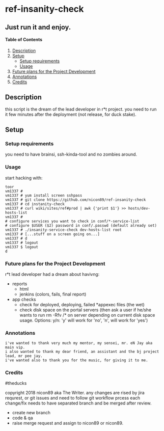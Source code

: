 # ref-insanity-check

## Just run it and enjoy.

#### Table of Contents
1. [Description](#description)
2. [Setup](#setup)
    * [Setup requirements](#setup-requirements)
    * [Usage](#usage)
3. [Future plans for the Project Development](#future)
4. [Annotations](#annotations)
5. [Credits](#credits)

## Description

this script is the dream of the lead developer in r*t project.
you need to run it few minutes after the deployment (not release, for duck stake).

## Setup

### Setup requirements

you need to have brainsi, ssh-kinda-tool and no zombies around.

### Usage

start hacking with:
```
toor
vm1337 # 
vm1337 # yum install screen sshpass
vm1337 # git clone https://github.com/nicon89/ref-insanity-check
vm1337 # cd instanity-check
vm1337 # curl wiki/sites/ref#prod | awk {'print $1'} >> hosts/dev-hosts-list
vm1337 # 
# configure services you want to check in conf/*-service-list
# configure $USER ($2) password in conf/.passwd (default already set)
vm1337 # ./insanity-service-check dev-hosts-list root
vm1337 # [...stuff on a screen going on...]
vm1337 # d
vm1337 # logout
vm1337 $ logout
d
```

### Future plans for the Project Development

r*t lead developer had a dream about havivng:
* reports
  * html
  * jenkins (colors, fails, final report)
* app checks
  * check for deployed, deploying, failed *appexec files (the wet)
  * check disk space on the portal servers (then ask a user if he/she wants to run rm -Rfv /* on server depending on current disk space usage. Options: y/n: 'y' will work for 'no', 'n', will work for 'yes')

### Annotations

```
i've wanted to thank very much my mentor, my sensei, mr. eN Jay aka main vip.
i also wanted to thank my dear friend, an assistant and the bj project lead, mr pee jay.
i've wanted also to thank you for the music, for giving it to me.
```

### Credits
#theducks

copyright 2018 nicon89 aka The Writer.
any changes are rised by jira requrest, or git issues and need to follow git workflow prcess
each change/fix needs to have separated branch and be merged after review.
* create new branch
* code & qa
* raise merge request and assign to nicon89 or nicon89.
